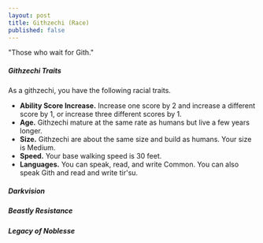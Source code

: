 ```yaml
---
layout: post
title: Githzechi (Race)
published: false
---
```


"Those who wait for Gith."

##### **Githzechi Traits**

As a githzechi, you have the following racial traits.

- **Ability Score Increase.** Increase one score by 2 and increase a different score by 1, or increase three different scores by 1.
- **Age.** Githzechi mature at the same rate as humans but live a few years longer.
- **Size.** Githzechi are about the same size and build as humans. Your size is Medium.
- **Speed.** Your base walking speed is 30 feet.
- **Languages.** You can speak, read, and write Common. You can also speak Gith and read and write tir'su.

##### **Darkvision**

##### **Beastly Resistance**

##### **Legacy of Noblesse**
